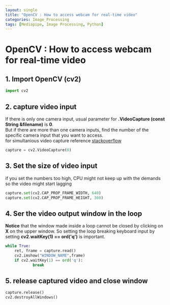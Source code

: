 ```yaml
---
layout: single
title: "OpenCV : How to access webcam for real-time video"
categories: Image_Processing
tags: [Mediapipe, Image Processing, Python]
---
```


# OpenCV : How to access webcam for real-time video

## 1. Import OpenCV (cv2)


```python
import cv2
```

## 2. capture video input

If there is only one camera input, usual parameter for **.VideoCapture (const String &filename)** is **0**. <br>
But if there are more than one camera inputs, find the number of the specific camera input that you want to access.<br>
for simultanious video capture reference [stackoverflow](https://stackoverflow.com/questions/29664399/capturing-video-from-two-cameras-in-opencv-at-once)



```python
capture = cv2.VideoCapture(0)
```

## 3. Set the size of video input

if you set the numbers too high, CPU might not keep up with the demands so the video might start lagging


```python
capture.set(cv2.CAP_PROP_FRAME_WIDTH, 640)
capture.set(cv2.CAP_PROP_FRAME_HEIGHT, 360)
```

## 4. Ser the video output window in the loop

**Notice** that the window made inside a loop cannot be closed by clicking on **X** on the upper window. So setting the loop breaking keyboard input by setting **cv2.waitKey(1) == ord('q')**  is important.


```python
while True:
    ret, frame = capture.read()
    cv2.imshow("WINDOW_NAME",frame)
    if cv2.waitKey(1) == ord('q'):
            break
```

## 5. release captured video and close window


```python
capture.release()
cv2.destroyAllWindows()
```

